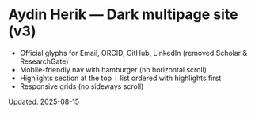# Aydin Herik — Dark multipage site (v3)

- Official glyphs for Email, ORCID, GitHub, LinkedIn (removed Scholar & ResearchGate)
- Mobile-friendly nav with hamburger (no horizontal scroll)
- Highlights section at the top + list ordered with highlights first
- Responsive grids (no sideways scroll)

Updated: 2025-08-15
